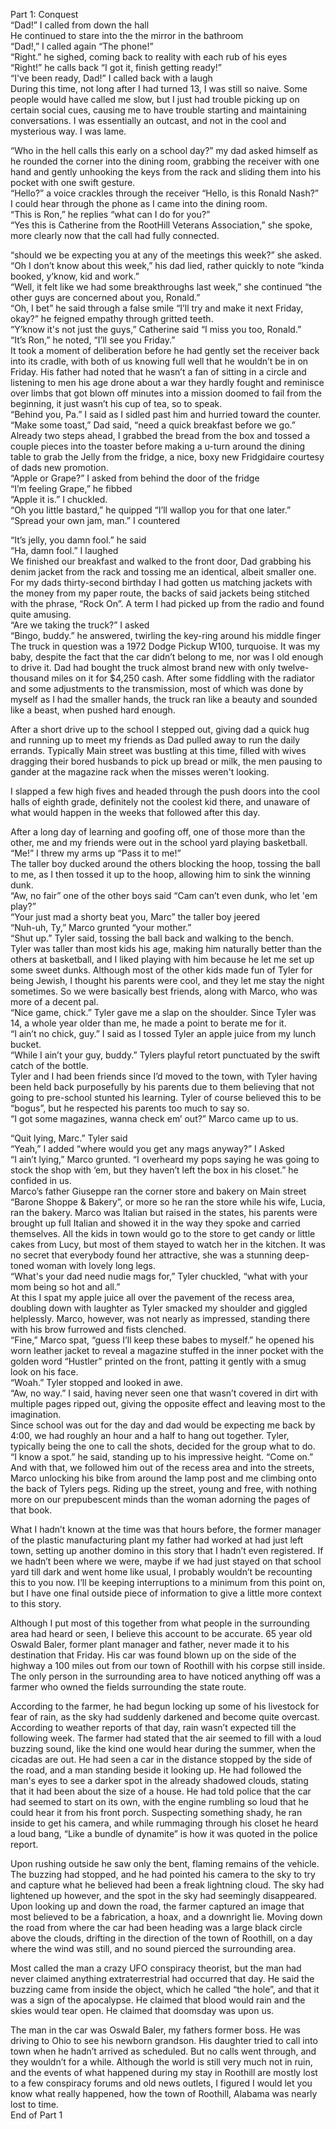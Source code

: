 Part 1: Conquest  
“Dad!” I called from down the hall  
He continued to stare into the the mirror in the bathroom  
“Dad!,” I called again “The phone!”  
“Right.” he sighed, coming back to reality with each rub of his eyes   
“Right!” he calls back “I got it, finish getting ready!”  
“I've been ready, Dad!” I called back with a laugh  
During this time, not long after I had turned 13, I was still so naive. Some people would have called me slow, but I just had trouble picking up on certain social cues, causing me to have trouble starting and maintaining conversations. I was essentially an outcast, and not in the cool and mysterious way. I was lame.

  
“Who in the hell calls this early on a school day?” my dad asked himself as he rounded the corner into the dining room, grabbing the receiver with one hand and gently unhooking the keys from the rack and sliding them into his pocket with one swift gesture.  
“Hello?” a voice crackles through the receiver “Hello, is this Ronald Nash?”  
I could hear through the phone as I came into the dining room.  
“This is Ron,” he replies “what can I do for you?”  
“Yes this is Catherine from the RootHill Veterans Association,” she spoke, more clearly now that the call had fully connected.   
	  
“should we be expecting you at any of the meetings this week?” she asked.  
“Oh I don’t know about this week,” his dad lied, rather quickly to note “kinda booked, y’know, kid and work.”  
“Well, it felt like we had some breakthroughs last week,” she continued “the other guys are concerned about you, Ronald.”   
“Oh, I bet” he said through a false smile “I’ll try and make it next Friday, okay?” he feigned empathy through gritted teeth.  
“Y’know it's not just the guys,” Catherine said “I miss you too, Ronald.”  
“It’s Ron,” he noted, “I’ll see you Friday.”   
It took a moment of deliberation before he had gently set the receiver back into its cradle, with both of us knowing full well that he wouldn’t be in on Friday. His father had noted that he wasn’t a fan of sitting in a circle and listening to men his age drone about a war they hardly fought and reminisce over limbs that got blown off minutes into a mission doomed to fail from the beginning, it just wasn’t his cup of tea, so to speak.    
“Behind you, Pa.” I said as I sidled past him and hurried toward the counter.  
“Make some toast,” Dad said, “need a quick breakfast before we go.”  
Already two steps ahead, I grabbed the bread from the box and tossed a couple pieces into the toaster before making a u-turn around the dining table to grab the Jelly from the fridge, a nice, boxy new Fridgidaire courtesy of dads new promotion.  
“Apple or Grape?” I asked from behind the door of the fridge  
“I’m feeling Grape,” he fibbed  
“Apple it is.” I chuckled.  
“Oh you little bastard,” he quipped “I’ll wallop you for that one later.”  
“Spread your own jam, man.” I countered  
	  
“It’s jelly, you damn fool.” he said  
“Ha, damn fool.” I laughed  
We finished our breakfast and walked to the front door, Dad grabbing his denim jacket from the rack and tossing me an identical, albeit smaller one. For my dads thirty-second birthday I had gotten us matching jackets with the money from my paper route, the backs of said jackets being stitched with the phrase, “Rock On”. A term I had picked up from the radio and found quite amusing.   
“Are we taking the truck?” I asked  
“Bingo, buddy.” he answered, twirling the key-ring around his middle finger  
The truck in question was a 1972 Dodge Pickup W100, turquoise. It was my baby, despite the fact that the car didn’t belong to me, nor was I old enough to drive it. Dad had bought the truck almost brand new with only twelve-thousand miles on it for $4,250 cash. After some fiddling with the radiator and some adjustments to the transmission, most of which was done by myself as I had the smaller hands, the truck ran like a beauty and sounded like a beast, when pushed hard enough.

  
After a short drive up to the school I stepped out, giving dad a quick hug and running up to meet my friends as Dad pulled away to run the daily errands. Typically Main street was bustling at this time, filled with wives dragging their bored husbands to pick up bread or milk, the men pausing to gander at the magazine rack when the misses weren't looking.

  
I slapped a few high fives and headed through the push doors into the cool halls of eighth grade, definitely not the coolest kid there, and unaware of what would happen in the weeks that followed after this day.

  
After a long day of learning and goofing off, one of those more than the other, me and my friends were out in the school yard playing basketball.  
“Me!” I threw my arms up “Pass it to me!”  
The taller boy ducked around the others blocking the hoop, tossing the ball to me, as I then tossed it up to the hoop, allowing him to sink the winning dunk.  
“Aw, no fair” one of the other boys said “Cam can’t even dunk, who let 'em play?”  
“Your just mad a shorty beat you, Marc” the taller boy jeered  
“Nuh-uh, Ty,” Marco grunted “your mother.”  
“Shut up.” Tyler said, tossing the ball back and walking to the bench.  
Tyler was taller than most kids his age, making him naturally better than the others at basketball, and I liked playing with him because he let me set up some sweet dunks. Although most of the other kids made fun of Tyler for being Jewish, I thought his parents were cool, and they let me stay the night sometimes. So we were basically best friends, along with Marco, who was more of a decent pal.  
“Nice game, chick.” Tyler gave me a slap on the shoulder. Since Tyler was 14, a whole year older than me, he made a point to berate me for it.  
“I ain’t no chick, guy.” I said as I tossed Tyler an apple juice from my lunch bucket.  
“While I ain’t your guy, buddy.” Tylers playful retort punctuated by the swift catch of the bottle.  
Tyler and I had been friends since I’d moved to the town, with Tyler having been held back purposefully by his parents due to them believing that not going to pre-school stunted his learning. Tyler of course believed this to be “bogus”, but he respected his parents too much to say so.  
“I got some magazines, wanna check em’ out?” Marco came up to us.  
	  
“Quit lying, Marc.” Tyler said   
“Yeah,” I added “where would you get any mags anyway?” I Asked  
“I ain’t lying,” Marco grunted. “I overheard my pops saying he was going to stock the shop with ‘em, but they haven’t left the box in his closet.” he confided in us.  
Marco’s father Giuseppe ran the corner store and bakery on Main street “Barone Shoppe & Bakery”, or more so he ran the store while his wife, Lucia, ran the bakery. Marco was Italian but raised in the states, his parents were brought up full Italian and showed it in the way they spoke and carried themselves. All the kids in town would go to the store to get candy or little cakes from Lucy, but most of them stayed to watch her in the kitchen. It was no secret that everybody found her attractive, she was a stunning deep-toned woman with lovely long legs.  
“What's your dad need nudie mags for,” Tyler chuckled, “what with your mom being so hot and all.”  
At this I spat my apple juice all over the pavement of the recess area, doubling down with laughter as Tyler smacked my shoulder and giggled helplessly. Marco, however, was not nearly as impressed, standing there with his brow furrowed and fists clenched.  
“Fine,” Marco spat, “guess I’ll keep these babes to myself.” he opened his worn leather jacket to reveal a magazine stuffed in the inner pocket with the golden word “Hustler” printed on the front, patting it gently with a smug look on his face.  
“Woah.” Tyler stopped and looked in awe.  
“Aw, no way.” I said, having never seen one that wasn’t covered in dirt with multiple pages ripped out, giving the opposite effect and leaving most to the imagination.  
Since school was out for the day and dad would be expecting me back by 4:00, we had roughly an hour and a half to hang out together. Tyler, typically being the one to call the shots, decided for the group what to do.  
“I know a spot.” he said, standing up to his impressive height. “Come on.”  
And with that, we followed him out of the recess area and into the streets, Marco unlocking his bike from around the lamp post and me climbing onto the back of Tylers pegs. Riding up the street, young and free, with nothing more on our prepubescent minds than the woman adorning the pages of that book.

  
What I hadn’t known at the time was that hours before, the former manager of the plastic manufacturing plant my father had worked at had just left town, setting up another domino in this story that I hadn’t even registered. If we hadn’t been where we were, maybe if we had just stayed on that school yard till dark and went home like usual, I probably wouldn’t be recounting this to you now. I’ll be keeping interruptions to a minimum from this point on, but I have one final outside piece of information to give a little more context to this story.

  
Although I put most of this together from what people in the surrounding area had heard or seen, I believe this account to be accurate. 65 year old Oswald Baler, former plant manager and father, never made it to his destination that Friday. His car was found blown up on the side of the highway a 100 miles out from our town of Roothill with his corpse still inside. The only person in the surrounding area to have noticed anything off was a farmer who owned the fields surrounding the state route.

  
According to the farmer, he had begun locking up some of his livestock for fear of rain, as the sky had suddenly darkened and become quite overcast. According to weather reports of that day, rain wasn’t expected till the following week. The farmer had stated that the air seemed to fill with a loud buzzing sound, like the kind one would hear during the summer, when the cicadas are out. He had seen a car in the distance stopped by the side of the road, and a man standing beside it looking up. He had followed the man's eyes to see a darker spot in the already shadowed clouds, stating that it had been about the size of a house. He had told police that the car had seemed to start on its own, with the engine rumbling so loud that he could hear it from his front porch. Suspecting something shady, he ran inside to get his camera, and while rummaging through his closet he heard a loud bang, “Like a bundle of dynamite” is how it was quoted in the police report.

  
Upon rushing outside he saw only the bent, flaming remains of the vehicle. The buzzing had stopped, and he had pointed his camera to the sky to try and capture what he believed had been a freak lightning cloud. The sky had lightened up however, and the spot in the sky had seemingly disappeared. Upon looking up and down the road, the farmer captured an image that most believed to be a fabrication, a hoax, and a downright lie. Moving down the road from where the car had been heading was a large black circle above the clouds, drifting in the direction of the town of Roothill, on a day where the wind was still, and no sound pierced the surrounding area.

  
Most called the man a crazy UFO conspiracy theorist, but the man had never claimed anything extraterrestrial had occurred that day. He said the buzzing came from inside the object, which he called “the hole”, and that it was a sign of the apocalypse. He claimed that blood would rain and the skies would tear open. He claimed that doomsday was upon us.

  
The man in the car was Oswald Baler, my fathers former boss. He was driving to Ohio to see his newborn grandson. His daughter tried to call into town when he hadn’t arrived as scheduled. But no calls went through, and they wouldn’t for a while. Although the world is still very much not in ruin, and the events of what happened during my stay in Roothill are mostly lost to a few conspiracy forums and old news outlets, I figured I would let you know what really happened, how the town of Roothill, Alabama was nearly lost to time.  
End of Part 1